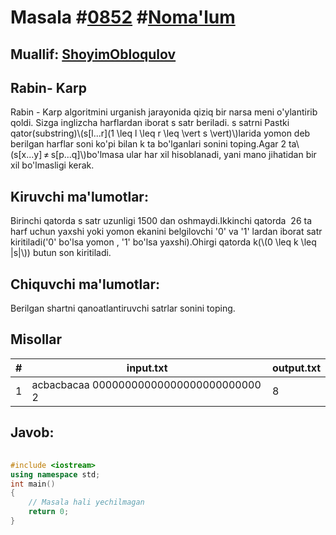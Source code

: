 
<h1>Masala #<a href="https://robocontest.uz/tasks/0852">0852</a> #<a href="https://robocontest.uz/tasks?category=1">Noma'lum</a></h1>
<h2> Muallif: <a href="https://robocontest.uz/profile/obloqulovshoyim">ShoyimObloqulov</a></h2>
<h2>Rabin- Karp</h2>
<p>Rabin - Karp algoritmini urganish jarayonida qiziq bir narsa meni o'ylantirib qoldi. Sizga inglizcha harflardan iborat s satr beriladi. s satrni Pastki qator(substring)\(s[l...r](1 \leq l \leq r \leq \vert s \vert)\)larida yomon deb berilgan harflar soni ko'pi bilan k ta bo'lganlari sonini toping.Agar 2 ta\(s[x...y] ≠ s[p...q]\)bo'lmasa ular har xil hisoblanadi, yani mano jihatidan bir xil bo'lmasligi kerak.</p>
<h2>Kiruvchi ma'lumotlar:</h2>
<p>Birinchi qatorda s satr uzunligi 1500 dan oshmaydi.Ikkinchi qatorda  26 ta harf uchun yaxshi yoki yomon ekanini belgilovchi '0' va '1' lardan iborat satr kiritiladi('0' bo'lsa yomon , '1' bo'lsa yaxshi).Ohirgi qatorda k(\(0 \leq k \leq |s|\)) butun son kiritiladi.</p>
<h2>Chiquvchi ma'lumotlar:</h2>
<p>Berilgan shartni qanoatlantiruvchi satrlar sonini toping.</p>
<h2>Misollar</h2>
<table>
    <thead>
        <tr>
            <th>#</th>
            <th>input.txt</th>
            <th>output.txt</th>
        </tr>
    </thead>
    <tbody>
            <tr>
                <td>1</td>
                <td>acbacbacaa
00000000000000000000000000
2</td>
                <td>8</td>
            </tr>
    </tbody>
    </table>
    
<h2>Javob:</h2>

######
```cpp
#include <iostream>
using namespace std;
int main()
{
    // Masala hali yechilmagan
    return 0;
}
```
